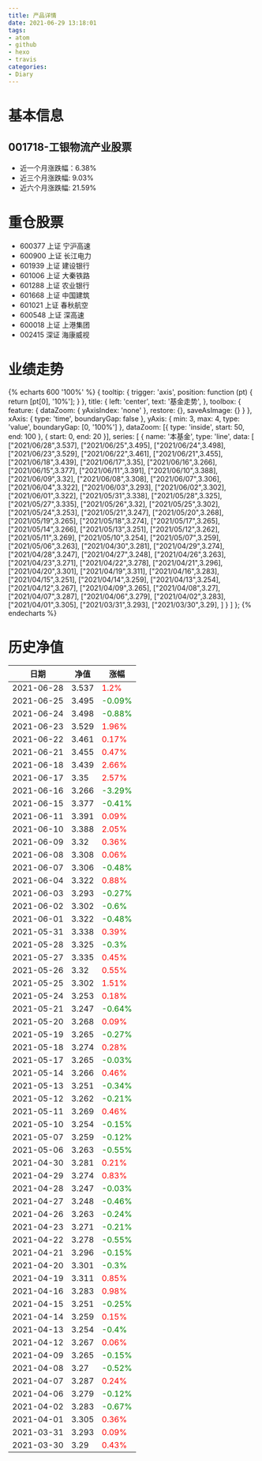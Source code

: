 ```yaml
---
title: 产品详情
date: 2021-06-29 13:18:01
tags:
- atom
- github
- hexo
- travis
categories:
- Diary
---
```


# 基本信息
## 001718-工银物流产业股票
- 近一个月涨跌幅：6.38%
- 近三个月涨跌幅: 9.03%
- 近六个月涨跌幅: 21.59%

# 重仓股票
- 600377 上证 宁沪高速
- 600900 上证 长江电力
- 601939 上证 建设银行
- 601006 上证 大秦铁路
- 601288 上证 农业银行
- 601668 上证 中国建筑
- 601021 上证 春秋航空
- 600548 上证 深高速
- 600018 上证 上港集团
- 002415 深证 海康威视
# 业绩走势

{% echarts 600 '100%' %}
{
  tooltip: {
        trigger: 'axis',
        position: function (pt) {
            return [pt[0], '10%'];
        }
    },
    title: {
        left: 'center',
        text: '基金走势',
    },
    toolbox: {
        feature: {
            dataZoom: {
                yAxisIndex: 'none'
            },
            restore: {},
            saveAsImage: {}
        }
    },
    xAxis: {
        type: 'time',
        boundaryGap: false
    },
    yAxis: {
        min: 3,
        max: 4,
        type: 'value',
        boundaryGap: [0, '100%']
    },
    dataZoom: [{
        type: 'inside',
        start: 50,
        end: 100
    }, {
        start: 0,
        end: 20
    }],
    series: [
        {
            name: '本基金',
            type: 'line',
            data: [
["2021/06/28",3.537],
["2021/06/25",3.495],
["2021/06/24",3.498],
["2021/06/23",3.529],
["2021/06/22",3.461],
["2021/06/21",3.455],
["2021/06/18",3.439],
["2021/06/17",3.35],
["2021/06/16",3.266],
["2021/06/15",3.377],
["2021/06/11",3.391],
["2021/06/10",3.388],
["2021/06/09",3.32],
["2021/06/08",3.308],
["2021/06/07",3.306],
["2021/06/04",3.322],
["2021/06/03",3.293],
["2021/06/02",3.302],
["2021/06/01",3.322],
["2021/05/31",3.338],
["2021/05/28",3.325],
["2021/05/27",3.335],
["2021/05/26",3.32],
["2021/05/25",3.302],
["2021/05/24",3.253],
["2021/05/21",3.247],
["2021/05/20",3.268],
["2021/05/19",3.265],
["2021/05/18",3.274],
["2021/05/17",3.265],
["2021/05/14",3.266],
["2021/05/13",3.251],
["2021/05/12",3.262],
["2021/05/11",3.269],
["2021/05/10",3.254],
["2021/05/07",3.259],
["2021/05/06",3.263],
["2021/04/30",3.281],
["2021/04/29",3.274],
["2021/04/28",3.247],
["2021/04/27",3.248],
["2021/04/26",3.263],
["2021/04/23",3.271],
["2021/04/22",3.278],
["2021/04/21",3.296],
["2021/04/20",3.301],
["2021/04/19",3.311],
["2021/04/16",3.283],
["2021/04/15",3.251],
["2021/04/14",3.259],
["2021/04/13",3.254],
["2021/04/12",3.267],
["2021/04/09",3.265],
["2021/04/08",3.27],
["2021/04/07",3.287],
["2021/04/06",3.279],
["2021/04/02",3.283],
["2021/04/01",3.305],
["2021/03/31",3.293],
["2021/03/30",3.29],
]
        }
    ]
};
{% endecharts %}

# 历史净值

| 日期 | 净值 | 涨幅 |
| --- | --- | --- |
|2021-06-28|3.537|<font color=red>1.2%</font>|
|2021-06-25|3.495|<font color=green>-0.09%</font>|
|2021-06-24|3.498|<font color=green>-0.88%</font>|
|2021-06-23|3.529|<font color=red>1.96%</font>|
|2021-06-22|3.461|<font color=red>0.17%</font>|
|2021-06-21|3.455|<font color=red>0.47%</font>|
|2021-06-18|3.439|<font color=red>2.66%</font>|
|2021-06-17|3.35|<font color=red>2.57%</font>|
|2021-06-16|3.266|<font color=green>-3.29%</font>|
|2021-06-15|3.377|<font color=green>-0.41%</font>|
|2021-06-11|3.391|<font color=red>0.09%</font>|
|2021-06-10|3.388|<font color=red>2.05%</font>|
|2021-06-09|3.32|<font color=red>0.36%</font>|
|2021-06-08|3.308|<font color=red>0.06%</font>|
|2021-06-07|3.306|<font color=green>-0.48%</font>|
|2021-06-04|3.322|<font color=red>0.88%</font>|
|2021-06-03|3.293|<font color=green>-0.27%</font>|
|2021-06-02|3.302|<font color=green>-0.6%</font>|
|2021-06-01|3.322|<font color=green>-0.48%</font>|
|2021-05-31|3.338|<font color=red>0.39%</font>|
|2021-05-28|3.325|<font color=green>-0.3%</font>|
|2021-05-27|3.335|<font color=red>0.45%</font>|
|2021-05-26|3.32|<font color=red>0.55%</font>|
|2021-05-25|3.302|<font color=red>1.51%</font>|
|2021-05-24|3.253|<font color=red>0.18%</font>|
|2021-05-21|3.247|<font color=green>-0.64%</font>|
|2021-05-20|3.268|<font color=red>0.09%</font>|
|2021-05-19|3.265|<font color=green>-0.27%</font>|
|2021-05-18|3.274|<font color=red>0.28%</font>|
|2021-05-17|3.265|<font color=green>-0.03%</font>|
|2021-05-14|3.266|<font color=red>0.46%</font>|
|2021-05-13|3.251|<font color=green>-0.34%</font>|
|2021-05-12|3.262|<font color=green>-0.21%</font>|
|2021-05-11|3.269|<font color=red>0.46%</font>|
|2021-05-10|3.254|<font color=green>-0.15%</font>|
|2021-05-07|3.259|<font color=green>-0.12%</font>|
|2021-05-06|3.263|<font color=green>-0.55%</font>|
|2021-04-30|3.281|<font color=red>0.21%</font>|
|2021-04-29|3.274|<font color=red>0.83%</font>|
|2021-04-28|3.247|<font color=green>-0.03%</font>|
|2021-04-27|3.248|<font color=green>-0.46%</font>|
|2021-04-26|3.263|<font color=green>-0.24%</font>|
|2021-04-23|3.271|<font color=green>-0.21%</font>|
|2021-04-22|3.278|<font color=green>-0.55%</font>|
|2021-04-21|3.296|<font color=green>-0.15%</font>|
|2021-04-20|3.301|<font color=green>-0.3%</font>|
|2021-04-19|3.311|<font color=red>0.85%</font>|
|2021-04-16|3.283|<font color=red>0.98%</font>|
|2021-04-15|3.251|<font color=green>-0.25%</font>|
|2021-04-14|3.259|<font color=red>0.15%</font>|
|2021-04-13|3.254|<font color=green>-0.4%</font>|
|2021-04-12|3.267|<font color=red>0.06%</font>|
|2021-04-09|3.265|<font color=green>-0.15%</font>|
|2021-04-08|3.27|<font color=green>-0.52%</font>|
|2021-04-07|3.287|<font color=red>0.24%</font>|
|2021-04-06|3.279|<font color=green>-0.12%</font>|
|2021-04-02|3.283|<font color=green>-0.67%</font>|
|2021-04-01|3.305|<font color=red>0.36%</font>|
|2021-03-31|3.293|<font color=red>0.09%</font>|
|2021-03-30|3.29|<font color=red>0.43%</font>|
